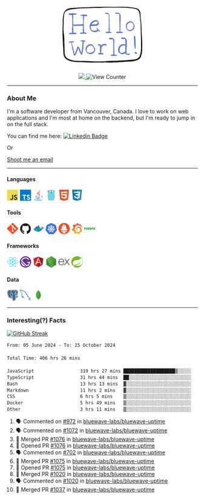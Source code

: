<div align="center">
    <img src="./img/hello_world.webp" height="200px" width="">
    <div>
        <a href="https://www.linkedin.com/in/ajhollid">
            <img src="https://img.shields.io/badge/LinkedIn-blue"/>
        </a>
        <img src="https://komarev.com/ghpvc/?username=ajhollid&color=yellow" alt="View Counter">
    </div>
</div>

---

### About Me

I'm a software developer from Vancouver, Canada. I love to work on web applications and I'm most at home on the backend, but I'm ready to jump in on the full stack.

You can find me here: [![Linkedin Badge](https://img.shields.io/badge/-ajhollid-blue?style=flat&logo=Linkedin&logoColor=white)](https://www.linkedin.com/in/ajhollid)

Or

[Shoot me an email](mailto:ajhollid@gmail.com)

---

#### Languages

<div>
    <img src="./img/devicons/javascript-original.svg" width=30 height=30 alt="JavaScript">
    <img src="/img/devicons/typescript-original.svg" width=30 height=30 alt="TypeScript">
    <img src="./img/devicons/java-original.svg" width=30 height=30 alt="Java">
    <img src="./img/devicons/go-original.svg" width=30 height=30 alt="Golang">
    <img src="./img/devicons/html5-original.svg" width=30 height=30 alt="HTML 5">
    <img src="./img/devicons/css3-original.svg" width=30 height=30 alt="CSS 3">
</div>

#### Tools

<div>
    <img src="./img/devicons/git-original.svg" width=30 height=30 alt="Git">
    <img src="./img/devicons/github-original.svg" width=30 height=30 alt="Github">
    <img src="./img/devicons/docker-original.svg" width=30 
    height=30 alt="Docker">
    <img src="./img/devicons/kubernetes-original.svg" width=30 height=30 alt="K8">
    <img src="./img/devicons/prometheus-original.svg" width=30 height=30 alt="Prometheus">
    <img src="./img/devicons/grafana-original.svg" width=30 height=30 alt="Grafana">
    <img src="./img/devicons/nginx-original.svg" width=30 height=30 alt="Nginx">
</div>

#### Frameworks

<div>
    <img src="./img/devicons/react-original.svg" width=30 height=30 alt="React">
    <img src="./img/devicons/gatsby-original.svg" width=30 height=30 alt="Gatsby">
    <img src="./img/devicons/angularjs-original.svg" width=30 height=30 alt="AngularJS">
    <img src="./img/devicons/nodejs-original.svg" width=30 height=30 alt="NodeJS">
    <img src="./img/devicons/express-original.svg" width=30 height=30 alt="Express">
    <img src="./img/devicons/spring-original.svg" width=30 height=30 alt="Spring">
</div>

#### Data

<div>
    <img src="./img/devicons/postgresql-original.svg" width=30 height=30 alt="Postgresql">
    <img src="./img/devicons/mysql-original.svg" width=30 height=30 alt="Mysql">
    <img src="./img/devicons/mongodb-original.svg" width=30 height=30 alt="MongoDB">
</div>

---

### Interesting(?) Facts

[![GitHub Streak](http://github-readme-streak-stats.herokuapp.com?user=ajhollid)](https://git.io/streak-stats)

 <!--START_SECTION:waka-->

```txt
From: 05 June 2024 - To: 25 October 2024

Total Time: 406 hrs 26 mins

JavaScript                 319 hrs 27 mins ███████████████████▒░░░░░   77.98 %
TypeScript                 31 hrs 44 mins  ██░░░░░░░░░░░░░░░░░░░░░░░   07.75 %
Bash                       13 hrs 13 mins  ▓░░░░░░░░░░░░░░░░░░░░░░░░   03.23 %
Markdown                   11 hrs 2 mins   ▓░░░░░░░░░░░░░░░░░░░░░░░░   02.70 %
CSS                        6 hrs 5 mins    ▒░░░░░░░░░░░░░░░░░░░░░░░░   01.49 %
Docker                     5 hrs 49 mins   ▒░░░░░░░░░░░░░░░░░░░░░░░░   01.42 %
Other                      3 hrs 11 mins   ▒░░░░░░░░░░░░░░░░░░░░░░░░   00.78 %
```

<!--END_SECTION:waka-->


<!--START_SECTION:activity-->
1. 🗣 Commented on [#972](https://github.com/bluewave-labs/bluewave-uptime/pull/972#issuecomment-2440027590) in [bluewave-labs/bluewave-uptime](https://github.com/bluewave-labs/bluewave-uptime)
2. 🗣 Commented on [#1072](https://github.com/bluewave-labs/bluewave-uptime/pull/1072#issuecomment-2439571572) in [bluewave-labs/bluewave-uptime](https://github.com/bluewave-labs/bluewave-uptime)
3. 🎉 Merged PR [#1076](https://github.com/bluewave-labs/bluewave-uptime/pull/1076) in [bluewave-labs/bluewave-uptime](https://github.com/bluewave-labs/bluewave-uptime)
4. 💪 Opened PR [#1076](https://github.com/bluewave-labs/bluewave-uptime/pull/1076) in [bluewave-labs/bluewave-uptime](https://github.com/bluewave-labs/bluewave-uptime)
5. 🗣 Commented on [#702](https://github.com/bluewave-labs/bluewave-uptime/issues/702#issuecomment-2439196034) in [bluewave-labs/bluewave-uptime](https://github.com/bluewave-labs/bluewave-uptime)
6. 🎉 Merged PR [#1075](https://github.com/bluewave-labs/bluewave-uptime/pull/1075) in [bluewave-labs/bluewave-uptime](https://github.com/bluewave-labs/bluewave-uptime)
7. 💪 Opened PR [#1075](https://github.com/bluewave-labs/bluewave-uptime/pull/1075) in [bluewave-labs/bluewave-uptime](https://github.com/bluewave-labs/bluewave-uptime)
8. 🎉 Merged PR [#1020](https://github.com/bluewave-labs/bluewave-uptime/pull/1020) in [bluewave-labs/bluewave-uptime](https://github.com/bluewave-labs/bluewave-uptime)
9. 🗣 Commented on [#1020](https://github.com/bluewave-labs/bluewave-uptime/pull/1020#issuecomment-2439165387) in [bluewave-labs/bluewave-uptime](https://github.com/bluewave-labs/bluewave-uptime)
10. 🎉 Merged PR [#1037](https://github.com/bluewave-labs/bluewave-uptime/pull/1037) in [bluewave-labs/bluewave-uptime](https://github.com/bluewave-labs/bluewave-uptime)
<!--END_SECTION:activity-->
